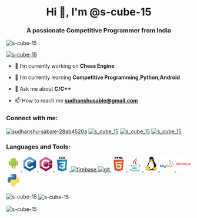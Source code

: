 <h1 align="center">Hi 👋, I'm @s-cube-15</h1>
<h3 align="center">A passionate Competitive Programmer from India</h3>

<p align="left"> <img src="https://komarev.com/ghpvc/?username=s-cube-15&label=Profile%20views&color=0e75b6&style=flat" alt="s-cube-15" /> </p>

<p align="left"> <a href="https://github.com/ryo-ma/github-profile-trophy"><img src="https://github-profile-trophy.vercel.app/?username=s-cube-15" alt="s-cube-15" /></a> </p>

- 🔭 I’m currently working on **Chess Engine**

- 🌱 I’m currently learning **Competitive Programming,Python,Android**

- 💬 Ask me about **C/C++**

- 📫 How to reach me **sudhanshusable@gmail.com**

<h3 align="left">Connect with me:</h3>
<p align="left">
<a href="https://linkedin.com/in/sudhanshu-sabale-28ab4520a" target="blank"><img align="center" src="https://raw.githubusercontent.com/rahuldkjain/github-profile-readme-generator/master/src/images/icons/Social/linked-in-alt.svg" alt="sudhanshu-sabale-28ab4520a" height="30" width="40" /></a>
<a href="https://www.codechef.com/users/s_cube_15" target="blank"><img align="center" src="https://cdn.jsdelivr.net/npm/simple-icons@3.1.0/icons/codechef.svg" alt="s_cube_15" height="30" width="40" /></a>
<a href="https://www.hackerrank.com/s_cube_15" target="blank"><img align="center" src="https://raw.githubusercontent.com/rahuldkjain/github-profile-readme-generator/master/src/images/icons/Social/hackerrank.svg" alt="s_cube_15" height="30" width="40" /></a>
<a href="https://codeforces.com/profile/s_cube_15" target="blank"><img align="center" src="https://raw.githubusercontent.com/rahuldkjain/github-profile-readme-generator/master/src/images/icons/Social/codeforces.svg" alt="s_cube_15" height="30" width="40" /></a>
</p>

<h3 align="left">Languages and Tools:</h3>
<p align="left"> <a href="https://developer.android.com" target="_blank" rel="noreferrer"> <img src="https://raw.githubusercontent.com/devicons/devicon/master/icons/android/android-original-wordmark.svg" alt="android" width="40" height="40"/> </a> <a href="https://www.cprogramming.com/" target="_blank" rel="noreferrer"> <img src="https://raw.githubusercontent.com/devicons/devicon/master/icons/c/c-original.svg" alt="c" width="40" height="40"/> </a> <a href="https://www.w3schools.com/cpp/" target="_blank" rel="noreferrer"> <img src="https://raw.githubusercontent.com/devicons/devicon/master/icons/cplusplus/cplusplus-original.svg" alt="cplusplus" width="40" height="40"/> </a> <a href="https://www.w3schools.com/css/" target="_blank" rel="noreferrer"> <img src="https://raw.githubusercontent.com/devicons/devicon/master/icons/css3/css3-original-wordmark.svg" alt="css3" width="40" height="40"/> </a> <a href="https://firebase.google.com/" target="_blank" rel="noreferrer"> <img src="https://www.vectorlogo.zone/logos/firebase/firebase-icon.svg" alt="firebase" width="40" height="40"/> </a> <a href="https://git-scm.com/" target="_blank" rel="noreferrer"> <img src="https://www.vectorlogo.zone/logos/git-scm/git-scm-icon.svg" alt="git" width="40" height="40"/> </a> <a href="https://www.w3.org/html/" target="_blank" rel="noreferrer"> <img src="https://raw.githubusercontent.com/devicons/devicon/master/icons/html5/html5-original-wordmark.svg" alt="html5" width="40" height="40"/> </a> <a href="https://www.java.com" target="_blank" rel="noreferrer"> <img src="https://raw.githubusercontent.com/devicons/devicon/master/icons/java/java-original.svg" alt="java" width="40" height="40"/> </a> <a href="https://www.linux.org/" target="_blank" rel="noreferrer"> <img src="https://raw.githubusercontent.com/devicons/devicon/master/icons/linux/linux-original.svg" alt="linux" width="40" height="40"/> </a> <a href="https://www.mysql.com/" target="_blank" rel="noreferrer"> <img src="https://raw.githubusercontent.com/devicons/devicon/master/icons/mysql/mysql-original-wordmark.svg" alt="mysql" width="40" height="40"/> </a> <a href="https://www.oracle.com/" target="_blank" rel="noreferrer"> <img src="https://raw.githubusercontent.com/devicons/devicon/master/icons/oracle/oracle-original.svg" alt="oracle" width="40" height="40"/> </a> <a href="https://www.python.org" target="_blank" rel="noreferrer"> <img src="https://raw.githubusercontent.com/devicons/devicon/master/icons/python/python-original.svg" alt="python" width="40" height="40"/> </a> </p>

<p><img align="left" src="https://github-readme-stats.vercel.app/api/top-langs?username=s-cube-15&show_icons=true&locale=en&layout=compact" alt="s-cube-15" /></p>

<p>&nbsp;<img align="center" src="https://github-readme-stats.vercel.app/api?username=s-cube-15&show_icons=true&locale=en" alt="s-cube-15" /></p>

<p><img align="center" src="https://github-readme-streak-stats.herokuapp.com/?user=s-cube-15&" alt="s-cube-15" /></p>
